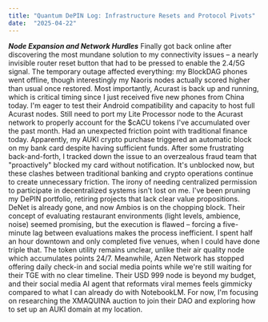 ```yaml
---
title: "Quantum DePIN Log: Infrastructure Resets and Protocol Pivots"
date:  "2025-04-22"
---
```


***Node Expansion and Network Hurdles***
Finally got back online after discovering the most mundane solution to my connectivity issues – a nearly invisible router reset button that had to be pressed to enable the 2.4/5G signal. The temporary outage affected everything: my BlockDAG phones went offline, though interestingly my Naoris nodes actually scored higher than usual once restored. Most importantly, Acurast is back up and running, which is critical timing since I just received five new phones from China today. I'm eager to test their Android compatibility and capacity to host full Acurast nodes. Still need to port my Lite Processor node to the Acurast network to properly account for the $cACU tokens I've accumulated over the past month.
Had an unexpected friction point with traditional finance today. Apparently, my AUKI crypto purchase triggered an automatic block on my bank card despite having sufficient funds. After some frustrating back-and-forth, I tracked down the issue to an overzealous fraud team that "proactively" blocked my card without notification. It's unblocked now, but these clashes between traditional banking and crypto operations continue to create unnecessary friction. The irony of needing centralized permission to participate in decentralized systems isn't lost on me.
I've been pruning my DePIN portfolio, retiring projects that lack clear value propositions. DeNet is already gone, and now Ambios is on the chopping block. Their concept of evaluating restaurant environments (light levels, ambience, noise) seemed promising, but the execution is flawed – forcing a five-minute lag between evaluations makes the process inefficient. I spent half an hour downtown and only completed five venues, when I could have done triple that. The token utility remains unclear, unlike their air quality node which accumulates points 24/7. Meanwhile, Azen Network has stopped offering daily check-in and social media points while we're still waiting for their TGE with no clear timeline. Their USD 999 node is beyond my budget, and their social media AI agent that reformats viral memes feels gimmicky compared to what I can already do with NotebookLM. For now, I'm focusing on researching the XMAQUINA auction to join their DAO and exploring how to set up an AUKI domain at my location.